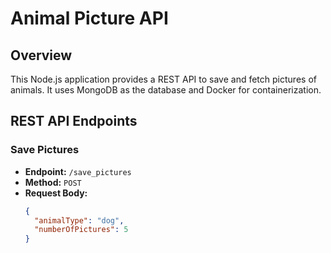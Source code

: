 # Animal Picture API

## Overview

This Node.js application provides a REST API to save and fetch pictures of animals. It uses MongoDB as the database and Docker for containerization.

## REST API Endpoints

### Save Pictures

- **Endpoint:** `/save_pictures`
- **Method:** `POST`
- **Request Body:**
  ```json
  {
    "animalType": "dog",
    "numberOfPictures": 5
  }
